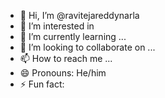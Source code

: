- 👋 Hi, I’m @ravitejareddynarla
- 👀 I’m interested in 
- 🌱 I’m currently learning ...
- 💞️ I’m looking to collaborate on ...
- 📫 How to reach me ...
- 😄 Pronouns: He/him
- ⚡ Fun fact: 

<!---
ravitejareddynarla/ravitejareddynarla is a ✨ special ✨ repository because its `README.md` (this file) appears on your GitHub profile.
You can click the Preview link to take a look at your changes.
--->
